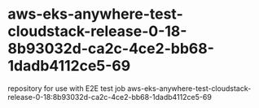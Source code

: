 # aws-eks-anywhere-test-cloudstack-release-0-18-8b93032d-ca2c-4ce2-bb68-1dadb4112ce5-69
repository for use with E2E test job aws-eks-anywhere-test-cloudstack-release-0-18:8b93032d-ca2c-4ce2-bb68-1dadb4112ce5-69
